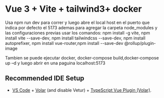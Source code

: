 # Vue 3 + Vite + tailwind3+ docker

Usa npm run dev para correr y luego abre el local host en el puerto que indica por defecto el 5173
ademas para agregar la carpeta node_modules y las configuraciones previas usar los comandos: npm install -g vite, npm install vite --save-dev, npm install tailwindcss --save-dev, npm install autoprefixer, npm install vue-router,npm install --save-dev @rollup/plugin-image


Tambien se puede ejecutar docker, docker-compose build,docker-compose up –d y luego abrir en una paguina localhost:5173 

## Recommended IDE Setup
- [VS Code](https://code.visualstudio.com/) + [Volar](https://marketplace.visualstudio.com/items?itemName=Vue.volar) (and disable Vetur) + [TypeScript Vue Plugin (Volar)](https://marketplace.visualstudio.com/items?itemName=Vue.vscode-typescript-vue-plugin).
